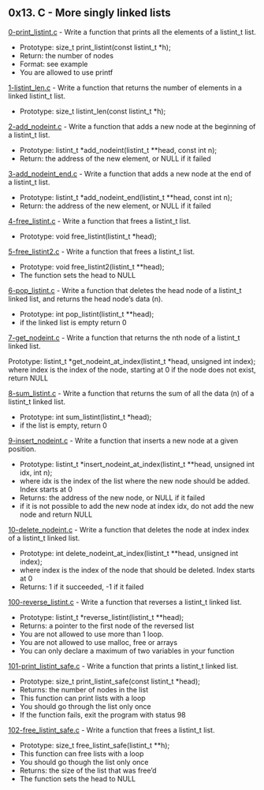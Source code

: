 ## 0x13. C - More singly linked lists

[0-print_listint.c](./0-print_listint.c) - Write a function that prints all the elements of a listint_t list.

- Prototype: size_t print_listint(const listint_t \*h);
- Return: the number of nodes
- Format: see example
- You are allowed to use printf

[1-listint_len.c](./1-listint_len.c) - Write a function that returns the number of elements in a linked listint_t list.

- Prototype: size_t listint_len(const listint_t \*h);

[2-add_nodeint.c](./2-add_nodeint.c) - Write a function that adds a new node at the beginning of a listint_t list.

- Prototype: listint_t \*add_nodeint(listint_t \*\*head, const int n);
- Return: the address of the new element, or NULL if it failed

[3-add_nodeint_end.c](./3-add_nodeint_end.c) - Write a function that adds a new node at the end of a listint_t list.

- Prototype: listint_t \*add_nodeint_end(listint_t \*\*head, const int n);
- Return: the address of the new element, or NULL if it failed

[4-free_listint.c](./4-free_listint.c) - Write a function that frees a listint_t list.

- Prototype: void free_listint(listint_t \*head);

[5-free_listint2.c](./5-free_listint2.c) - Write a function that frees a listint_t list.

- Prototype: void free_listint2(listint_t \*\*head);
- The function sets the head to NULL

[6-pop_listint.c](./6-pop_listint.c) - Write a function that deletes the head node of a listint_t linked list, and returns the head node’s data (n).

- Prototype: int pop_listint(listint_t \*\*head);
- if the linked list is empty return 0

[7-get_nodeint.c](./7-get_nodeint.c) - Write a function that returns the nth node of a listint_t linked list.

Prototype: listint_t *get_nodeint_at_index(listint_t *head, unsigned int index);
where index is the index of the node, starting at 0
if the node does not exist, return NULL

[8-sum_listint.c](./8-sum_listint.c) - Write a function that returns the sum of all the data (n) of a listint_t linked list.

- Prototype: int sum_listint(listint_t \*head);
- if the list is empty, return 0

[9-insert_nodeint.c](./9-insert_nodeint.c) - Write a function that inserts a new node at a given position.

- Prototype: listint_t \*insert_nodeint_at_index(listint_t \*\*head, unsigned int idx, int n);
- where idx is the index of the list where the new node should be added. Index starts at 0
- Returns: the address of the new node, or NULL if it failed
- if it is not possible to add the new node at index idx, do not add the new node and return NULL

[10-delete_nodeint.c](./10-delete_nodeint.c) - Write a function that deletes the node at index index of a listint_t linked list.

- Prototype: int delete_nodeint_at_index(listint_t \*\*head, unsigned int index);
- where index is the index of the node that should be deleted. Index starts at 0
- Returns: 1 if it succeeded, -1 if it failed

[100-reverse_listint.c](./100-reverse_listint.c) - Write a function that reverses a listint_t linked list.

- Prototype: listint_t \*reverse_listint(listint_t \*\*head);
- Returns: a pointer to the first node of the reversed list
- You are not allowed to use more than 1 loop.
- You are not allowed to use malloc, free or arrays
- You can only declare a maximum of two variables in your function

[101-print_listint_safe.c](./101-print_listint_safe.c) - Write a function that prints a listint_t linked list.

- Prototype: size_t print_listint_safe(const listint_t \*head);
- Returns: the number of nodes in the list
- This function can print lists with a loop
- You should go through the list only once
- If the function fails, exit the program with status 98

[102-free_listint_safe.c](./102-free_listint_safe.c) - Write a function that frees a listint_t list.

- Prototype: size_t free_listint_safe(listint_t \*\*h);
- This function can free lists with a loop
- You should go though the list only once
- Returns: the size of the list that was free’d
- The function sets the head to NULL
